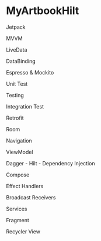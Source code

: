 # MyArtbookHilt
Jetpack

MVVM

LiveData

DataBinding

Espresso & Mockito

Unit Test

Testing

Integration Test

Retrofit

Room

Navigation

ViewModel

Dagger - Hilt - Dependency Injection

Compose

Effect Handlers

Broadcast Receivers

Services

Fragment

Recycler View
